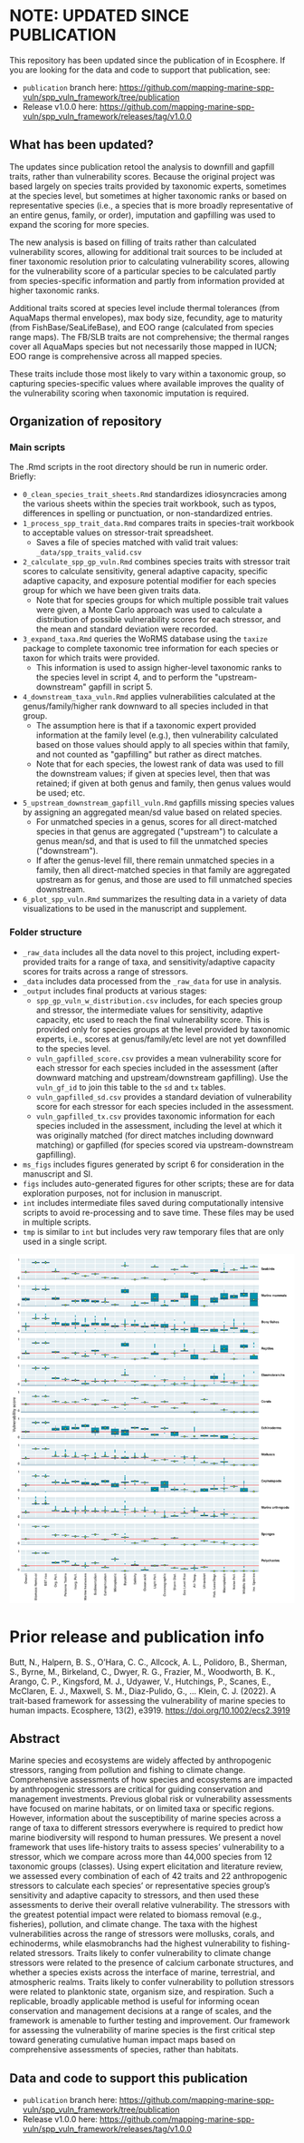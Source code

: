 # NOTE: UPDATED SINCE PUBLICATION

This repository has been updated since the publication of  in Ecosphere.  If you are looking for the data and code to support that publication, see:

* `publication` branch here: https://github.com/mapping-marine-spp-vuln/spp_vuln_framework/tree/publication
* Release v1.0.0 here: https://github.com/mapping-marine-spp-vuln/spp_vuln_framework/releases/tag/v1.0.0

## What has been updated?

The updates since publication retool the analysis to downfill and gapfill traits, rather than vulnerability scores.  Because the original project was based largely on species traits provided by taxonomic experts, sometimes at the species level, but sometimes at higher taxonomic ranks or based on representative species (i.e., a species that is more broadly representative of an entire genus, family, or order), imputation and gapfilling was used to expand the scoring for more species.

The new analysis is based on filling of traits rather than calculated vulnerability scores, allowing for additional trait sources to be included at finer taxonomic resolution prior to calculating vulnerability scores, allowing for the vulnerability score of a particular species to be calculated partly from species-specific information and partly from information provided at higher taxonomic ranks.  

Additional traits scored at species level include thermal tolerances (from AquaMaps thermal envelopes), max body size, fecundity, age to maturity (from FishBase/SeaLifeBase), and EOO range (calculated from species range maps).  The FB/SLB traits are not comprehensive; the thermal ranges cover all AquaMaps species but not necessarily those mapped in IUCN; EOO range is comprehensive across all mapped species.

These traits include those most likely to vary within a taxonomic group, so capturing species-specific values where available improves the quality of the vulnerability scoring when taxonomic imputation is required.

## Organization of repository

### Main scripts

The .Rmd scripts in the root directory should be run in numeric order.  Briefly:

* `0_clean_species_trait_sheets.Rmd` standardizes idiosyncracies among the various sheets within the species trait workbook, such as typos, differences in spelling or punctuation, or non-standardized entries.
* `1_process_spp_trait_data.Rmd` compares traits in species-trait workbook to acceptable values on stressor-trait spreadsheet. 
    * Saves a file of species matched with valid trait values: `_data/spp_traits_valid.csv`
* `2_calculate_spp_gp_vuln.Rmd` combines species traits with stressor trait scores to calculate sensitivity, general adaptive capacity, specific adaptive capacity, and exposure potential modifier for each species group for which we have been given traits data.  
    * Note that for species groups for which multiple possible trait values were given, a Monte Carlo approach was used to calculate a distribution of possible vulnerability scores for each stressor, and the mean and standard deviation were recorded.
* `3_expand_taxa.Rmd` queries the WoRMS database using the `taxize` package to complete taxonomic tree information for each species or taxon for which traits were provided.  
    * This information is used to assign higher-level taxonomic ranks to the species level in script 4, and to perform the "upstream-downstream" gapfill in script 5.
* `4_downstream_taxa_vuln.Rmd` applies vulnerabilities calculated at the genus/family/higher rank downward to all species included in that group.  
    * The assumption here is that if a taxonomic expert provided information at the family level (e.g.), then vulnerability calculated based on those values should apply to all species within that family, and not counted as "gapfilling" but rather as direct matches.  
    * Note that for each species, the lowest rank of data was used to fill the downstream values; if given at species level, then that was retained; if given at both genus and family, then genus values would be used; etc.
* `5_upstream_downstream_gapfill_vuln.Rmd` gapfills missing species values by assigning an aggregated mean/sd value based on related species.
    * For unmatched species in a genus, scores for all direct-matched species in that genus are aggregated ("upstream") to calculate a genus mean/sd, and that is used to fill the unmatched species ("downstream").
    * If after the genus-level fill, there remain unmatched species in a family, then all direct-matched species in that family are aggregated upstream as for genus, and those are used to fill unmatched species downstream.
* `6_plot_spp_vuln.Rmd` summarizes the resulting data in a variety of data visualizations to be used in the manuscript and supplement.

### Folder structure

* `_raw_data` includes all the data novel to this project, including expert-provided traits for a range of taxa, and sensitivity/adaptive capacity scores for traits across a range of stressors.
* `_data` includes data processed from the `_raw_data` for use in analysis.
* `_output` includes final products at various stages:
    * `spp_gp_vuln_w_distribution.csv` includes, for each species group and stressor, the intermediate values for sensitivity, adaptive capacity, etc used to reach the final vulnerability score.  This is provided only for species groups at the level provided by taxonomic experts, i.e., scores at genus/family/etc level are not yet downfilled to the species level.
    * `vuln_gapfilled_score.csv` provides a mean vulnerability score for each stressor for each species included in the assessment (after downward matching and upstream/downstream gapfilling).  Use the `vuln_gf_id` to join this table to the `sd` and `tx` tables.
    * `vuln_gapfilled_sd.csv` provides a standard deviation of vulnerability score for each stressor for each species included in the assessment.
    * `vuln_gapfilled_tx.csv` provides taxonomic information for each species included in the assessment, including the level at which it was originally matched (for direct matches including downward matching) or gapfilled (for species scored via upstream-downstream gapfilling).
* `ms_figs` includes figures generated by script 6 for consideration in the manuscript and SI.
* `figs` includes auto-generated figures for other scripts; these are for data exploration purposes, not for inclusion in manuscript.
* `int` includes intermediate files saved during computationally intensive scripts to avoid re-processing and to save time.  These files may be used in multiple scripts.
* `tmp` is similar to `int` but includes very raw temporary files that are only used in a single script.

![Fig. 1](https://github.com/mapping-marine-spp-vuln/spp_vuln_framework/blob/master/ms_figs/vuln_dist_tx_12x1panel_traitfilled.png)

# Prior release and publication info

Butt, N., Halpern, B. S., O’Hara, C. C., Allcock, A. L., Polidoro, B., Sherman, S., Byrne, M., Birkeland, C., Dwyer, R. G., Frazier, M., Woodworth, B. K., Arango, C. P., Kingsford, M. J., Udyawer, V., Hutchings, P., Scanes, E., McClaren, E. J., Maxwell, S. M., Diaz-Pulido, G., … Klein, C. J. (2022). A trait-based framework for assessing the vulnerability of marine species to human impacts. Ecosphere, 13(2), e3919. https://doi.org/10.1002/ecs2.3919

## Abstract

Marine species and ecosystems are widely affected by anthropogenic stressors, ranging from pollution and fishing to climate change. Comprehensive assessments of how species and ecosystems are impacted by anthropogenic stressors are critical for guiding conservation and management investments.
Previous global risk or vulnerability assessments have focused on marine habitats, or on limited taxa or specific regions. However, information about the susceptibility of marine species across a range of taxa to different stressors everywhere is required to predict how marine biodiversity will respond to human pressures.
We present a novel framework that uses life-history traits to assess species’ vulnerability to a stressor, which we compare across more than 44,000 species from 12 taxonomic groups (classes). Using expert elicitation and literature review, we assessed every combination of each of 42 traits and 22 anthropogenic stressors to calculate each species’ or representative species group’s sensitivity and adaptive capacity to stressors, and then used these assessments to derive their overall relative vulnerability.
The stressors with the greatest potential impact were related to biomass removal (e.g., fisheries), pollution, and climate change. The taxa with the highest vulnerabilities across the range of stressors were mollusks, corals, and echinoderms, while elasmobranchs had the highest vulnerability to fishing-related stressors.
Traits likely to confer vulnerability to climate change stressors were related to the presence of calcium carbonate structures, and whether a species exists across the interface of marine, terrestrial, and atmospheric realms.
Traits likely to confer vulnerability to pollution stressors were related to planktonic state, organism size, and respiration. Such a replicable, broadly applicable method is useful for informing ocean conservation and management decisions at a range of scales, and the framework is amenable to further testing and improvement.
Our framework for assessing the vulnerability of marine species is the first critical step toward generating cumulative human impact maps based on comprehensive assessments of species, rather than habitats.

## Data and code to support this publication

* `publication` branch here: https://github.com/mapping-marine-spp-vuln/spp_vuln_framework/tree/publication
* Release v1.0.0 here: https://github.com/mapping-marine-spp-vuln/spp_vuln_framework/releases/tag/v1.0.0

